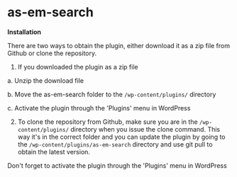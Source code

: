 as-em-search
============

**Installation**

There are two ways to obtain the plugin, either download it as a zip file from Github or clone the repository.

1. If you downloaded the plugin as a zip file

a. Unzip the download file

b. Move the as-em-search folder to the `/wp-content/plugins/` directory
 
c. Activate the plugin through the 'Plugins' menu in WordPress
 

2. To clone the repository from Github, make sure you are in the `/wp-content/plugins/` directory when you issue the clone
command.
This way it's in the correct folder and you can update the plugin by going to the `/wp-content/plugins/as-em-search`
directory and use git pull to obtain the latest version.

Don't forget to activate the plugin through the 'Plugins' menu in WordPress
